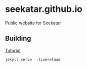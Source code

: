 # seekatar.github.io
Public website for Seekatar

## Building

[Tutorial](https://jekyllrb.com/docs/step-by-step/01-setup/)

```
jekyll serve --livereload
```
